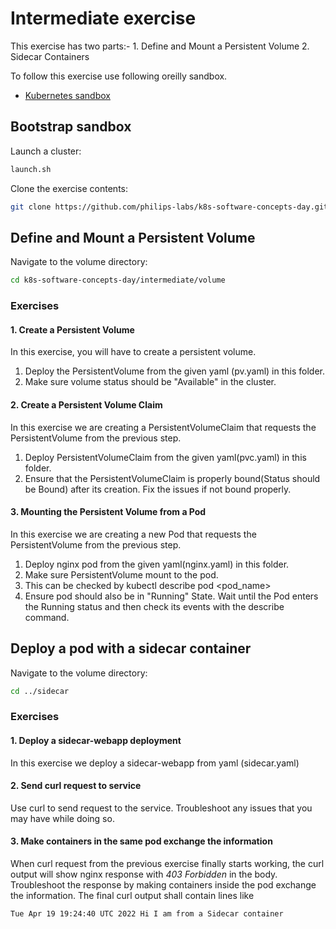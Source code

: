 # Intermediate exercise

This exercise has two parts:-
    1. Define and Mount a Persistent Volume
    2. Sidecar Containers

To follow this exercise use following oreilly sandbox.

- [Kubernetes sandbox](https://learning.oreilly.com/scenarios/kubernetes-sandbox/9781492062820/)

## Bootstrap sandbox

Launch a cluster:

```bash
launch.sh
```

Clone the exercise contents:

```bash
git clone https://github.com/philips-labs/k8s-software-concepts-day.git
```

## Define and Mount a Persistent Volume

Navigate to the volume directory:

```bash
cd k8s-software-concepts-day/intermediate/volume
```

### Exercises

#### 1. Create a Persistent Volume

In this exercise, you will have to create a persistent volume.

1. Deploy the PersistentVolume from the given yaml (pv.yaml) in this folder.
2. Make sure volume status should be "Available" in the cluster.

#### 2. Create a Persistent Volume Claim

In this exercise we are creating a PersistentVolumeClaim that requests the PersistentVolume from the previous step.

1. Deploy PersistentVolumeClaim from the given yaml(pvc.yaml) in this folder.
2. Ensure that the PersistentVolumeClaim is properly bound(Status should be Bound) after its creation. Fix the issues if not bound properly.

#### 3. Mounting the Persistent Volume from a Pod

In this exercise we are creating a new Pod that requests the PersistentVolume from the previous step.

1. Deploy nginx pod from the given yaml(nginx.yaml) in this folder.
2. Make sure PersistentVolume mount to the pod.
3. This can be checked by kubectl describe pod <pod_name>
4. Ensure pod should also be in "Running" State. Wait until the Pod enters the Running status and then check its events with the describe command.

## Deploy a pod with a sidecar container

Navigate to the volume directory:

```bash
cd ../sidecar
```

### Exercises

#### 1. Deploy a sidecar-webapp deployment 

In this exercise we deploy a sidecar-webapp from yaml (sidecar.yaml)

#### 2. Send curl request to service

Use curl to send request to the service. Troubleshoot any issues that you may have while doing so.

#### 3. Make containers in the same pod exchange the information

When curl request from the previous exercise finally starts working, the curl output will show nginx response with *403 Forbidden* in the body. Troubleshoot the response by making containers inside the pod exchange the information. The final curl output shall contain lines like

```text
Tue Apr 19 19:24:40 UTC 2022 Hi I am from a Sidecar container
```
